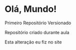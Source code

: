 # Olá, Mundo!
 Primeiro Repositório Versionado

 Repositório criado durante aula

Esta alteração eu fiz no site
